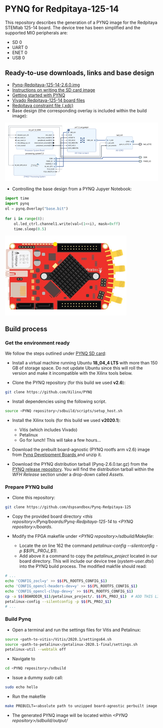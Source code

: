 # PYNQ for Redpitaya-125-14

This repository describes the generation of a PYNQ image for the Redpitaya STEMlab 125-14 board. The device tree has been simplified and the supported MIO peripherals are:
* SD 0
* UART 0
* ENET 0
* USB 0


## Ready-to-use downloads, links and base design

* [Pynq-Redpitaya-125-14-2.6.0.img](https://drive.google.com/file/d/1YY4HYoDWa3E1ZVyxrV7naTFVoDieKrwm/view?usp=sharing)
* [Instructions on writing the SD card image](https://pynq.readthedocs.io/en/v2.6.1/appendix.html#writing-the-sd-card-image)
* [Getting started with PYNQ](https://pynq.readthedocs.io/en/v2.0/getting_started.html)
* [Vivado Redpitaya-125-14 board files](https://github.com/dspsandbox/Pynq-Redpitaya-125/tree/master/Vivado/board_files)
* [Redpitaya constraint file (.xdc)](https://github.com/RedPitaya/RedPitaya/blob/master/fpga/sdc/red_pitaya.xdc)
* Base design (the corresponding overlay is included within the build image):
<img src="/Doc/base_bd.png"/>

* Controlling the base design from a PYNQ Jupyer Notebook:

```python
import time
import pynq
ol = pynq.Overlay("base.bit")

for i in range(8):
    ol.led_ctrl.channel1.write(val=(1<<i), mask=0xff)
    time.sleep(0.5)
```
<img src="/Doc/running_led.gif" width="400"/>


## Build process 
### Get the environment ready
We follow the steps outlined under [PYNQ SD card](https://pynq.readthedocs.io/en/v2.6.1/pynq_sd_card.html):

* Install a virtual machine running Ubuntu **18_04_4 LTS** with more than 150 GB of storage space. Do not update Ubuntu since this will roll the version and make it incompatible with the Xilinx tools below. 

* Clone the PYNQ repository (for this build we used **v2.6**):
```bash
git clone https://github.com/Xilinx/PYNQ
```
* Install dependencies using the following script.
```bash
source <PYNQ repository>/sdbuild/scripts/setup_host.sh
```
* Install the Xilinx tools (for this build we used **v2020.1**): 
   * Vitis (which includes Vivado) 
   * Petalinux
   * Go for lunch! This will take a few hours...

* Download the prebuilt board-agnostic (PYNQ rootfs arm v2.6) image from [Pynq Development Boards ](http://www.pynq.io/board.html/) and unzip it.
* Download the PYNQ distribution tarball (Pynq-2.6.0.tar.gz) from the [PYNQ release repository](https://github.com/Xilinx/PYNQ/releases). You will find the distribution tarball within the *WFH Release* section under a drop-down called *Assets*.

### Prepare PYNQ build
* Clone this repository:
```bash
git clone https://github.com/dspsandbox/Pynq-Redpitaya-125
```
* Copy the provided board directory *\<this repository\>/Pynq/boards/Pynq-Redpitaya-125-14* to *\<PYNQ repository\>/boards*. 

* Modify the FPGA makefile under *\<PYNQ repository\>/sdbuild/Makefile*:
   * Locate the on line 162 the command *petalinux-config --silentconfig -p $$(PL_PROJ_$1)*.
   * Add above it a command to copy the *petalinux_project* located in our board directory. This will include our device tree (*system-user.dtsi*) into the PYNQ build process. The modified makfile should read:
```bash
# ...
echo 'CONFIG_zocl=y' >> $$(PL_ROOTFS_CONFIG_$1)
echo 'CONFIG_opencl-headers-dev=y' >> $$(PL_ROOTFS_CONFIG_$1)
echo 'CONFIG_opencl-clhpp-dev=y' >> $$(PL_ROOTFS_CONFIG_$1)
cp -a $$(BOARDDIR_$1)/petalinux_project/. $$(PL_PROJ_$1)  # ADD THIS LINE !!!
petalinux-config --silentconfig -p $$(PL_PROJ_$1) 
# ...
```

### Build Pynq 
* Open a terminal and run the settings files for Vitis and Petalinux:
```bash
source <path-to-vitis>/Vitis/2020.1/settings64.sh
source <path-to-petalinux>/petalinux-2020.1-final/settings.sh
petalinux-util --webtalk off
```

* Navigate to 
```bash
cd <PYNQ repository>/sdbuild
```
* Issue a dummy *sudo* call:  
```bash
sudo echo hello
```
* Run the makefile
```bash
make PREBUILT=<absolute path to unzipped board-agnostic perbuilt image (.img)> PYNQ_DIST=<absolute path to PYNQ tarball (.tar.gz)> BOARDS=Pynq-Redpitaya-125-14
```
* The generated PYNQ image will be located within *\<PYNQ repository\>/sdbuild/output/*



